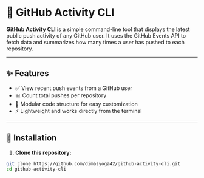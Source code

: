 # 🧰 GitHub Activity CLI

**GitHub Activity CLI** is a simple command-line tool that displays the latest public push activity of any GitHub user. It uses the GitHub Events API to fetch data and summarizes how many times a user has pushed to each repository.

---

## ✨ Features

- ✅ View recent push events from a GitHub user  
- 📊 Count total pushes per repository  
- 🧩 Modular code structure for easy customization  
- ⚡ Lightweight and works directly from the terminal  

---

## 🚀 Installation

1. **Clone this repository:**

```bash
git clone https://github.com/dimasyoga42/github-activity-cli.git
cd github-activity-cli
